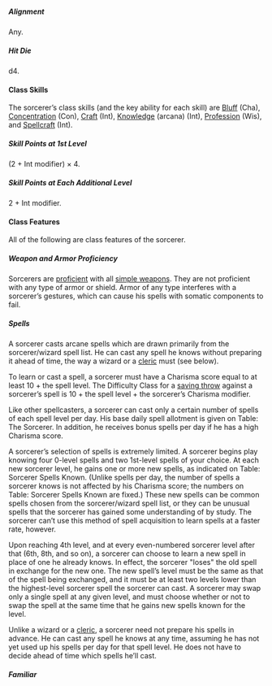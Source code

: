 ##### Alignment

Any.

##### Hit Die

d4.

#### Class Skills

The sorcerer’s class skills (and the key ability for each skill) are [Bluff](/srd/skills/bluff.htm) (Cha), [Concentration](/srd/skills/concentration.htm) (Con), [Craft](/srd/skills/craft.htm) (Int), [Knowledge](/srd/skills/knowledge.htm) (arcana) (Int), [Profession](/srd/skills/profession.htm) (Wis), and [Spellcraft](/srd/skills/spellcraft.htm) (Int).

##### Skill Points at 1st Level

(2 + Int modifier) × 4.

##### Skill Points at Each Additional Level

2 + Int modifier.

#### Class Features

All of the following are class features of the sorcerer.

##### Weapon and Armor Proficiency

Sorcerers are [proficient](/srd/combat/combatModifiers.htm#weaponArmorAndShieldProficiency) with all [simple weapons](/srd/equipment/weapons.htm#simpleMartialandExoticWeapons). They are not proficient with any type of armor or shield. Armor of any type interferes with a sorcerer’s gestures, which can cause his spells with somatic components to fail.

##### Spells

A sorcerer casts arcane spells which are drawn primarily from the sorcerer/wizard spell list. He can cast any spell he knows without preparing it ahead of time, the way a wizard or a [cleric](/srd/classes/cleric.htm) must (see below).

To learn or cast a spell, a sorcerer must have a Charisma score equal to at least 10 + the spell level. The Difficulty Class for a [saving throw](/srd/combat/combatStatistics.htm#savingThrows) against a sorcerer’s spell is 10 + the spell level + the sorcerer’s Charisma modifier.

Like other spellcasters, a sorcerer can cast only a certain number of spells of each spell level per day. His base daily spell allotment is given on Table: The Sorcerer. In addition, he receives bonus spells per day if he has a high Charisma score.

A sorcerer’s selection of spells is extremely limited. A sorcerer begins play knowing four 0-level spells and two 1st-level spells of your choice. At each new sorcerer level, he gains one or more new spells, as indicated on Table: Sorcerer Spells Known. (Unlike spells per day, the number of spells a sorcerer knows is not affected by his Charisma score; the numbers on Table: Sorcerer Spells Known are fixed.) These new spells can be common spells chosen from the sorcerer/wizard spell list, or they can be unusual spells that the sorcerer has gained some understanding of by study. The sorcerer can’t use this method of spell acquisition to learn spells at a faster rate, however.

Upon reaching 4th level, and at every even-numbered sorcerer level after that (6th, 8th, and so on), a sorcerer can choose to learn a new spell in place of one he already knows. In effect, the sorcerer "loses" the old spell in exchange for the new one. The new spell’s level must be the same as that of the spell being exchanged, and it must be at least two levels lower than the highest-level sorcerer spell the sorcerer can cast. A sorcerer may swap only a single spell at any given level, and must choose whether or not to swap the spell at the same time that he gains new spells known for the level.

Unlike a wizard or a [cleric](/srd/classes/cleric.htm), a sorcerer need not prepare his spells in advance. He can cast any spell he knows at any time, assuming he has not yet used up his spells per day for that spell level. He does not have to decide ahead of time which spells he’ll cast.

##### Familiar


